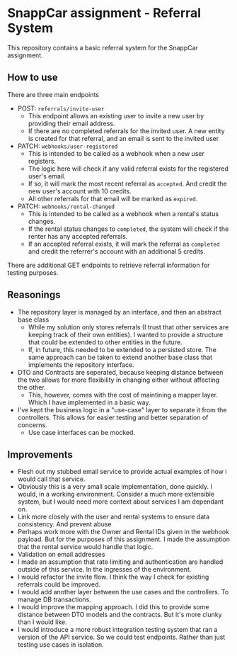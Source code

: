 # SnappCar assignment - Referral System

This repository contains a basic referral system for the SnappCar assignment.

## How to use

There are three main endpoints

- POST: `referrals/invite-user`
  - This endpoint allows an existing user to invite a new user by providing their email address.
  - If there are no completed referrals for the invited user. A new entity is created for that referral, and an email is sent to the invited user
- PATCH: `webhooks/user-registered`
  - This is intended to be called as a webhook when a new user registers.
  - The logic here will check if any valid referral exists for the registered user's email.
  - If so, it will mark the most recent referral as `accepted`. And credit the new user's account with 10 credits.
  - All other referrals for that email will be marked as `expired`.
- PATCH: `webhooks/rental-changed`
  - This is intended to be called as a webhook when a rental's status changes.
  - If the rental status changes to `completed`, the system will check if the renter has any accepted referrals.
  - If an accepted referral exists, it will mark the referral as `completed` and credit the referrer's account with an additional 5 credits.

There are additional GET endpoints to retrieve referral information for testing purposes.

## Reasonings
- The repository layer is managed by an interface, and then an abstract base class
  - While my solution only stores referrals (I trust that other services are keeping track of their own entities). I wanted to provide a structure that could be extended to other entities in the future.
  - If, in future, this needed to be extended to a persisted store. The same approach can be taken to extend another base class that implements the repository interface.
- DTO and Contracts are seperated, because keeping distance between the two allows for more flexibility in changing either without affecting the other.
  - This, however, comes with the cost of maintining a mapper layer. Which I have implemented in a basic way. 
- I've kept the business logic in a "use-case" layer to separate it from the controllers. This allows for easier testing and better separation of concerns.
  - Use case interfaces can be mocked. 

## Improvements
- Flesh out my stubbed email service to provide actual examples of how i would call that service.
- Obviously this is a very small scale implementation, done quickly. I would, in a working environment. Consider a much more extensible system, but I would need more context about services I am dependant on.
- Link more closely with the user and rental systems to ensure data consistency. And prevent abuse
- Perhaps work more with the Owner and Rental IDs given in the webhook payload. But for the purposes of this assignment. I made the assumption that the rental service would handle that logic.
- Validation on email addresses
- I made an assumption that rate limiting and authentication are handled outside of this service. In the ingresses of the environment.
- I would refactor the invite flow. I think the way I check for existing referrals could be improved.
- I would add another layer between the use cases and the controllers. To manage DB transactions.
- I would improve the mapping approach. I did this to provide some distance between DTO models and the contracts. But it's more clunky than I would like.
- I would introduce a more robust integration testing system that ran a version of the API service. So we could test endpoints. Rather than just testing use cases in isolation.